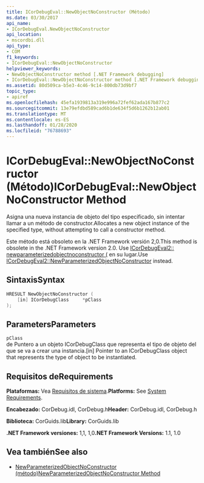 ```yaml
---
title: ICorDebugEval::NewObjectNoConstructor (Método)
ms.date: 03/30/2017
api_name:
- ICorDebugEval.NewObjectNoConstructor
api_location:
- mscordbi.dll
api_type:
- COM
f1_keywords:
- ICorDebugEval::NewObjectNoConstructor
helpviewer_keywords:
- NewObjectNoConstructor method [.NET Framework debugging]
- ICorDebugEval::NewObjectNoConstructor method [.NET Framework debugging]
ms.assetid: 80d509ca-b5e3-4c46-9c14-800db73d9bf7
topic_type:
- apiref
ms.openlocfilehash: 45efa1939813a319e996a72fef62ada167b877c2
ms.sourcegitcommit: 13e79efdbd589cad6b1de634f5d6b1262b12ab01
ms.translationtype: MT
ms.contentlocale: es-ES
ms.lasthandoff: 01/28/2020
ms.locfileid: "76788693"
---
```

# <a name="icordebugevalnewobjectnoconstructor-method"></a><span data-ttu-id="791e2-102">ICorDebugEval::NewObjectNoConstructor (Método)</span><span class="sxs-lookup"><span data-stu-id="791e2-102">ICorDebugEval::NewObjectNoConstructor Method</span></span>
<span data-ttu-id="791e2-103">Asigna una nueva instancia de objeto del tipo especificado, sin intentar llamar a un método de constructor.</span><span class="sxs-lookup"><span data-stu-id="791e2-103">Allocates a new object instance of the specified type, without attempting to call a constructor method.</span></span>  
  
 <span data-ttu-id="791e2-104">Este método está obsoleto en la .NET Framework versión 2,0.</span><span class="sxs-lookup"><span data-stu-id="791e2-104">This method is obsolete in the .NET Framework version 2.0.</span></span> <span data-ttu-id="791e2-105">Use [ICorDebugEval2:: newparameterizedobjectnoconstructor (](icordebugeval2-newparameterizedobjectnoconstructor-method.md) en su lugar.</span><span class="sxs-lookup"><span data-stu-id="791e2-105">Use [ICorDebugEval2::NewParameterizedObjectNoConstructor](icordebugeval2-newparameterizedobjectnoconstructor-method.md) instead.</span></span>  
  
## <a name="syntax"></a><span data-ttu-id="791e2-106">Sintaxis</span><span class="sxs-lookup"><span data-stu-id="791e2-106">Syntax</span></span>  
  
```cpp  
HRESULT NewObjectNoConstructor (  
    [in] ICorDebugClass     *pClass  
);  
```  
  
## <a name="parameters"></a><span data-ttu-id="791e2-107">Parameters</span><span class="sxs-lookup"><span data-stu-id="791e2-107">Parameters</span></span>  
 `pClass`  
 <span data-ttu-id="791e2-108">de Puntero a un objeto ICorDebugClass que representa el tipo de objeto del que se va a crear una instancia.</span><span class="sxs-lookup"><span data-stu-id="791e2-108">[in] Pointer to an ICorDebugClass object that represents the type of object to be instantiated.</span></span>  
  
## <a name="requirements"></a><span data-ttu-id="791e2-109">Requisitos de</span><span class="sxs-lookup"><span data-stu-id="791e2-109">Requirements</span></span>  
 <span data-ttu-id="791e2-110">**Plataformas:** Vea [Requisitos de sistema](../../../../docs/framework/get-started/system-requirements.md).</span><span class="sxs-lookup"><span data-stu-id="791e2-110">**Platforms:** See [System Requirements](../../../../docs/framework/get-started/system-requirements.md).</span></span>  
  
 <span data-ttu-id="791e2-111">**Encabezado:** CorDebug.idl, CorDebug.h</span><span class="sxs-lookup"><span data-stu-id="791e2-111">**Header:** CorDebug.idl, CorDebug.h</span></span>  
  
 <span data-ttu-id="791e2-112">**Biblioteca:** CorGuids.lib</span><span class="sxs-lookup"><span data-stu-id="791e2-112">**Library:** CorGuids.lib</span></span>  
  
 <span data-ttu-id="791e2-113">**.NET Framework versiones:** 1,1, 1,0</span><span class="sxs-lookup"><span data-stu-id="791e2-113">**.NET Framework Versions:** 1.1, 1.0</span></span>  
  
## <a name="see-also"></a><span data-ttu-id="791e2-114">Vea también</span><span class="sxs-lookup"><span data-stu-id="791e2-114">See also</span></span>

- [<span data-ttu-id="791e2-115">NewParameterizedObjectNoConstructor (método)</span><span class="sxs-lookup"><span data-stu-id="791e2-115">NewParameterizedObjectNoConstructor Method</span></span>](icordebugeval2-newparameterizedobjectnoconstructor-method.md)
